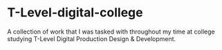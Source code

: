 # T-Level-digital-college

A collection of work that I was tasked with throughout my time at college studying T-Level Digital Production Design & Development.
